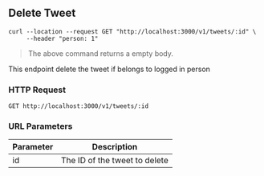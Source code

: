 ## Delete Tweet

```shell
curl --location --request GET "http://localhost:3000/v1/tweets/:id" \
     --header "person: 1"
```

> The above command returns a empty body.

This endpoint delete the tweet if belongs to logged in person

### HTTP Request

`GET http://localhost:3000/v1/tweets/:id`

### URL Parameters

Parameter | Description
--------- | -----------
id | The ID of the tweet to delete
